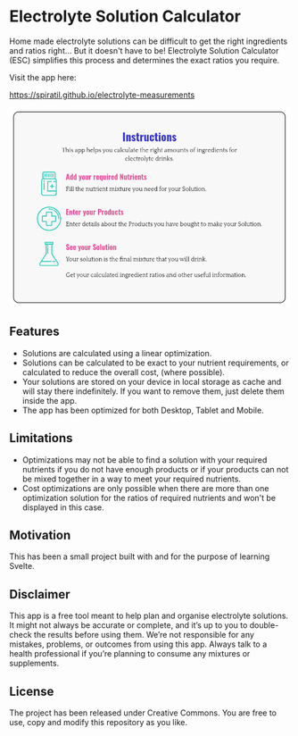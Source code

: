 
# Electrolyte Solution Calculator
Home made electrolyte solutions can be difficult to get the right ingredients and ratios right... But it doesn't have to be! Electrolyte Solution Calculator (ESC) simplifies this process and determines the exact ratios you require.

Visit the app here:

https://spiratil.github.io/electrolyte-measurements

![A screenshot of ESC](./static/instructions.png)

## Features
 - Solutions are calculated using a linear optimization.
 - Solutions can be calculated to be exact to your nutrient requirements, or calculated to reduce the overall cost, (where possible).
 - Your solutions are stored on your device in local storage as cache and will stay there indefinitely. If you want to remove them, just delete them inside the app.
 - The app has been optimized for both Desktop, Tablet and Mobile.
## Limitations
 - Optimizations may not be able to find a solution with your required nutrients if you do not have enough products or if your products can not be mixed together in a way to meet your required nutrients.
 - Cost optimizations are only possible when there are more than one optimization solution for the ratios of required nutrients and won't be displayed in this case.
## Motivation
This has been a small project built with and for the purpose of learning Svelte.
## Disclaimer
This app is a free tool meant to help plan and organise electrolyte solutions. It might not always be accurate or complete, and it’s up to you to double-check the results before using them. We’re not responsible for any mistakes, problems, or outcomes from using this app. Always talk to a health professional if you’re planning to consume any mixtures or supplements.
## License
The project has been released under Creative Commons. You are free to use, copy and modify this repository as you like.